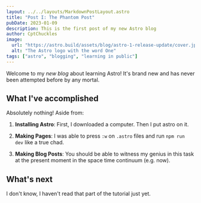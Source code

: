 ```yaml
---
layout: ../../layouts/MarkdownPostLayout.astro
title: "Post I: The Phantom Post"
pubDate: 2023-01-09
description: This is the first post of my new Astro blog
author: CptChuckles
image:
  url: "https://astro.build/assets/blog/astro-1-release-update/cover.jpeg"
  alt: "The Astro logo with the word One"
tags: ["astro", "blogging", "learning in public"]
---
```

Welcome to my _new blog_ about learning Astro! It's brand new and has never been attempted before by
any mortal.

## What I've accomplished

Absolutely nothing! Aside from:

1. **Installing Astro**: First, I downloaded a computer. Then I put astro on it.

2. **Making Pages**: I was able to press `:w` on `.astro` files and run `npm run dev` like a true
   chad.

3. **Making Blog Posts**: You should be able to witness my genius in this task at the present moment
   in the space time continuum (e.g. now).

## What's next

I don't know, I haven't read that part of the tutorial just yet.
